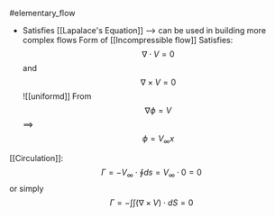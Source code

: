 #elementary_flow

-  Satisfies [[Lapalace's Equation]] --> can be used in building more complex flows
Form of [[Incompressible flow]]
Satisfies:
$$\nabla \cdot V=0$$and $$\nabla \times V=0$$
![[uniformd]]
From $$\nabla \phi =V$$
==>
$$\phi=V_\infty x $$

[[Circulation]]:
$$\Gamma =-V_\infty \cdot \oint ds=V_\infty \cdot 0=0$$
or simply $$\Gamma=-\int\int(\nabla\times V)\cdot dS=0$$
